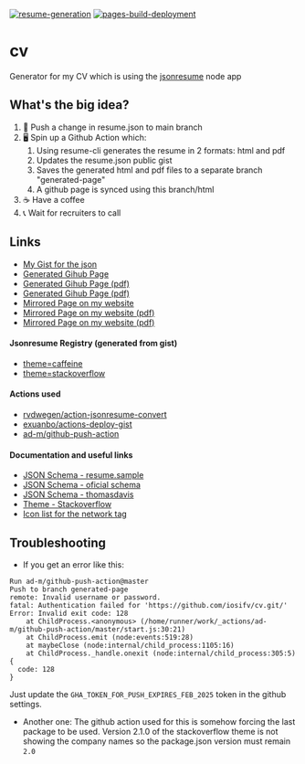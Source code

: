 [![resume-generation](https://github.com/iosifv/cv/actions/workflows/generate-and-sync.yml/badge.svg)](https://github.com/iosifv/cv/actions/workflows/generate-and-sync.yml)
[![pages-build-deployment](https://github.com/iosifv/cv/actions/workflows/pages/pages-build-deployment/badge.svg?branch=generated-page)](https://github.com/iosifv/cv/actions/workflows/pages/pages-build-deployment)

# cv
Generator for my CV which is using the [jsonresume](https://jsonresume.org/) node app

## What's the big idea?
1. 📜 Push a change in resume.json to main branch
2. 🖥 Spin up a Github Action which:
   1. Using resume-cli generates the resume in 2 formats: html and pdf
   2. Updates the resume.json public gist
   3. Saves the generated html and pdf files to a separate branch "generated-page"
   4. A github page is synced using this branch/html
3. ☕️ Have a coffee
4. 📞 Wait for recruiters to call

## Links
- [My Gist for the json](https://gist.github.com/iosifv/bdfc617628bc7a2fc8763a2be6b1a816)
- [Generated Gihub Page](https://iosifv.github.io/cv)
- [Generated Gihub Page (pdf)](https://iosifv.github.io/cv/resume.pdf)
- [Generated Gihub Page (pdf)](https://iosifv.github.io/cv/Iosif_Vigh-Senior_Software_Engineer.pdf)
- [Mirrored Page on my website](https://cv.iosifv.com/)
- [Mirrored Page on my website (pdf)](https://cv.iosifv.com/resume.pdf)
- [Mirrored Page on my website (pdf)](https://cv.iosifv.com/Iosif_Vigh-Senior_Software_Engineer.pdf)
  

####  Jsonresume Registry (generated from gist)
- [theme=caffeine](https://registry.jsonresume.org/iosifv?theme=caffeine)
- [theme=stackoverflow](https://registry.jsonresume.org/iosifv?theme=stackoverflow)

#### Actions used
- [rvdwegen/action-jsonresume-convert](https://github.com/marketplace/actions/jsonresume-convert)
- [exuanbo/actions-deploy-gist](https://github.com/marketplace/actions/deploy-to-gist)
- [ad-m/github-push-action](https://github.com/ad-m/github-push-action)

#### Documentation and useful links
- [JSON Schema - resume.sample](https://github.com/jsonresume/resume-schema/blob/master/sample.resume.json)
- [JSON Schema - oficial schema](https://github.com/jsonresume/resume-schema/blob/master/schema.json)
- [JSON Schema - thomasdavis](https://gist.github.com/thomasdavis/c9dcfa1b37dec07fb2ee7f36d7278105)
- [Theme - Stackoverflow](https://www.npmjs.com/package/jsonresume-theme-stackoverflow)
- [Icon list for the network tag](https://fontawesome.com/search?o=r&ip=brands)


## Troubleshooting
- If you get an error like this:
```
Run ad-m/github-push-action@master
Push to branch generated-page
remote: Invalid username or password.
fatal: Authentication failed for 'https://github.com/iosifv/cv.git/'
Error: Invalid exit code: 128
    at ChildProcess.<anonymous> (/home/runner/work/_actions/ad-m/github-push-action/master/start.js:30:21)
    at ChildProcess.emit (node:events:519:28)
    at maybeClose (node:internal/child_process:1105:16)
    at ChildProcess._handle.onexit (node:internal/child_process:305:5) {
  code: 128
}
```
Just update the `GHA_TOKEN_FOR_PUSH_EXPIRES_FEB_2025` token in the github settings.

- Another one: The github action used for this is somehow forcing the last package to be used. Version 2.1.0 of the stackoverflow theme is not showing the company names so the package.json version must remain `2.0`